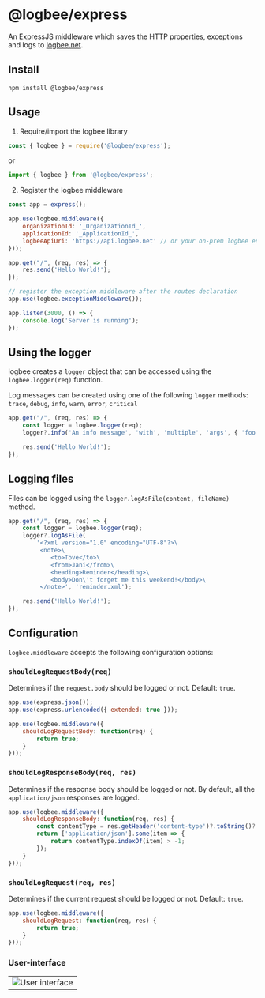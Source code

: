 # @logbee/express

An ExpressJS middleware which saves the HTTP properties, exceptions and logs to [logbee.net](https://logbee.net).

## Install

```shell
npm install @logbee/express
```

## Usage

1. Require/import the logbee library

```javascript
const { logbee } = require('@logbee/express');
```

or

```javascript
import { logbee } from '@logbee/express';
```

2. Register the logbee middleware

```javascript
const app = express();

app.use(logbee.middleware({
    organizationId: '_OrganizationId_',
    applicationId: '_ApplicationId_',
    logbeeApiUri: 'https://api.logbee.net' // or your on-prem logbee endpoint
}));

app.get("/", (req, res) => {
    res.send('Hello World!');
});

// register the exception middleware after the routes declaration
app.use(logbee.exceptionMiddleware());

app.listen(3000, () => {
    console.log('Server is running');
});
```

## Using the logger

logbee creates a `logger` object that can be accessed using the `logbee.logger(req)` function.

Log messages can be created using one of the following `logger` methods: `trace`, `debug`, `info`, `warn`, `error`, `critical`

```javascript
app.get("/", (req, res) => {
    const logger = logbee.logger(req);
    logger?.info('An info message', 'with', 'multiple', 'args', { 'foo': 'bar' });

    res.send('Hello World!');
});
```

## Logging files

Files can be logged using the  `logger.logAsFile(content, fileName)` method. 

```javascript
app.get("/", (req, res) => {
    const logger = logbee.logger(req);
    logger?.logAsFile(
        '<?xml version="1.0" encoding="UTF-8"?>\
         <note>\
            <to>Tove</to>\
            <from>Jani</from>\
            <heading>Reminder</heading>\
            <body>Don\'t forget me this weekend!</body>\
         </note>', 'reminder.xml');

    res.send('Hello World!');
});
```

## Configuration

`logbee.middleware` accepts the following configuration options:

### `shouldLogRequestBody(req)`

Determines if the `request.body` should be logged or not. Default: `true`.

```javascript
app.use(express.json());
app.use(express.urlencoded({ extended: true }));

app.use(logbee.middleware({
    shouldLogRequestBody: function(req) {
        return true;
    }
}));
```

### `shouldLogResponseBody(req, res)`

Determines if the response body should be logged or not. By default, all the `application/json` responses are logged.

```javascript
app.use(logbee.middleware({
    shouldLogResponseBody: function(req, res) {
        const contentType = res.getHeader('content-type')?.toString()?.toLowerCase() ?? "";
        return ['application/json'].some(item => {
            return contentType.indexOf(item) > -1;
        });
    }
}));
```

### `shouldLogRequest(req, res)`

Determines if the current request should be logged or not. Default: `true`.

```javascript
app.use(logbee.middleware({
    shouldLogRequest: function(req, res) {
        return true;
    }
}));
```

### User-interface

<table><tr><td>
    <img alt="User interface" src="https://github.com/user-attachments/assets/63ae0381-be6b-439f-a114-15c4d7278154" />
</td></tr></table>


